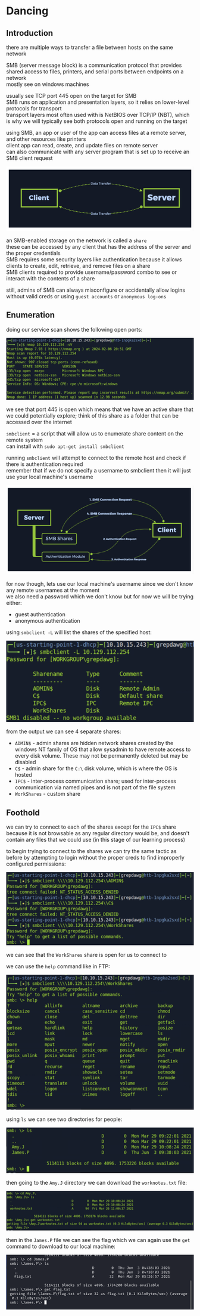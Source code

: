 # Dancing

## Introduction  

there are multiple ways to transfer a file between hosts on the same network   

SMB (server message block) is a communication protocol that provides shared access to files, printers, and serial ports between endpoints on a network   
mostly see on windows machines 

usually see TCP port 445 open on the target for SMB    
SMB runs on application and presentation layers, so it relies on lower-level protocols for transport   
transport layers most often used with is NetBIOS over TCP/IP (NBT), which is why we will typically see both protocols open and running on the target 

using SMB, an app or user of the app can access files at a remote server, and other resources like printers   
client app can read, create, and update files on remote server   
can also communicate with any server program that is set up to receive an SMB client request 

![](../Images/Pasted%20image%2020240206124732.png)

an SMB-enabled storage on the network is called a `share`   
these can be accessed by any client that has the address of the server and the proper credentials   
SMB requires some security layers like authentication because it allows clients to create, edit, retrieve, and remove files on a share   
SMB clients required to provide username/password combo to see or interact with the contents of a share 

still, admins of SMB can always misconfigure or accidentally allow logins without valid creds or using `guest accounts` or `anonymous log-ons` 

## Enumeration 

doing our service scan shows the following open ports: 

![](../Images/Pasted%20image%2020240206125231.png)

we see that port 445 is open which means that we have an active share that we could potentially explore; think of this share as a folder that can be accessed over the internet  

`smbclient` = a script that will allow us to enumerate share content on the remote system   
can install with `sudo apt-get install smbclient`

running `smbclient` will attempt to connect to the remote host and check if there is authentication required   
remember that if we do not specify a username to smbclient then it will just use your local machine's username 

![](../Images/Pasted%20image%2020240206130038.png)

for now though, lets use our local machine's username since we don't know any remote usernames at the moment   
we also need a password which we don't know but for now we will be trying either: 
- guest authentication 
- anonymous authentication 

using `smbclient -L` will list the shares of the specified host: 

![](../Images/Pasted%20image%2020240206130700.png)

from the output we can see 4 separate shares: 
- `ADMIN$` - admin shares are hidden network shares created by the windows NT family of OS that allow sysadmin to have remote access to every disk volume. These may not be permanently deleted but may be disabled 
- `C$` - admin share for the `C:\` disk volume, which is where the OS is hosted 
- `IPC$` - inter-process communication share; used for inter-process communication via named pipes and is not part of the file system 
- `WorkShares` - custom share 

## Foothold 

we can try to connect to each of the shares except for the `IPC$` share because it is not browsable as any regular directory would be, and doesn't contain any files that we could use (in this stage of our learning process)   

to begin trying to connect to the shares we can try the same tactic as before by attempting to login without the proper creds to find improperly configured permissions: 

![](../Images/Pasted%20image%2020240206132955.png)

we can see that the `WorkShares` share is open for us to connect to

we can use the `help` command like in FTP: 

![](../Images/Pasted%20image%2020240206133154.png)

using `ls` we can see two directories for people: 

![](../Images/Pasted%20image%2020240206133322.png)

then going to the `Amy.J` directory we can download the `worknotes.txt` file: 

![](../Images/Pasted%20image%2020240206133423.png)

then in the `James.P` file we can see the flag which we can again use the `get` command to download to our local machine: 

![](../Images/Pasted%20image%2020240206162101.png)

